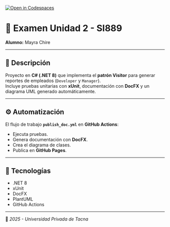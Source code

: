 [![Open in Codespaces](https://classroom.github.com/assets/launch-codespace-2972f46106e565e64193e422d61a12cf1da4916b45550586e14ef0a7c637dd04.svg)](https://classroom.github.com/open-in-codespaces?assignment_repo_id=21372749)
# 🧩 Examen Unidad 2 - SI889

**Alumno:** Mayra Chire

---

## 📘 Descripción
Proyecto en **C# (.NET 8)** que implementa el **patrón Visitor** para generar reportes de empleados (`Developer` y `Manager`).  
Incluye pruebas unitarias con **xUnit**, documentación con **DocFX** y un diagrama UML generado automáticamente.

---

## ⚙️ Automatización
El flujo de trabajo **`publish_doc.yml`** en **GitHub Actions**:
- Ejecuta pruebas.
- Genera documentación con **DocFX**.
- Crea el diagrama de clases.
- Publica en **GitHub Pages**.

---

## 🧰 Tecnologías
- .NET 8  
- xUnit  
- DocFX  
- PlantUML  
- GitHub Actions  

---

📅 *2025 - Universidad Privada de Tacna*
